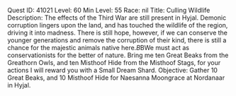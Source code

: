 Quest ID: 41021
Level: 60
Min Level: 55
Race: nil
Title: Culling Wildlife
Description: The effects of the Third War are still present in Hyjal. Demonic corruption lingers upon the land, and has touched the wildlife of the region, driving it into madness. There is still hope, however, if we can conserve the younger generations and remove the corruption of their kind, there is still a chance for the majestic animals native here.$B$BWe must act as conservationists for the better of nature. Bring me ten Great Beaks from the Greathorn Owls, and ten Misthoof Hide from the Misthoof Stags, for your actions I will reward you with a Small Dream Shard.
Objective: Gather 10 Great Beaks, and 10 Misthoof Hide for Naesanna Moongrace at Nordanaar in Hyjal.
